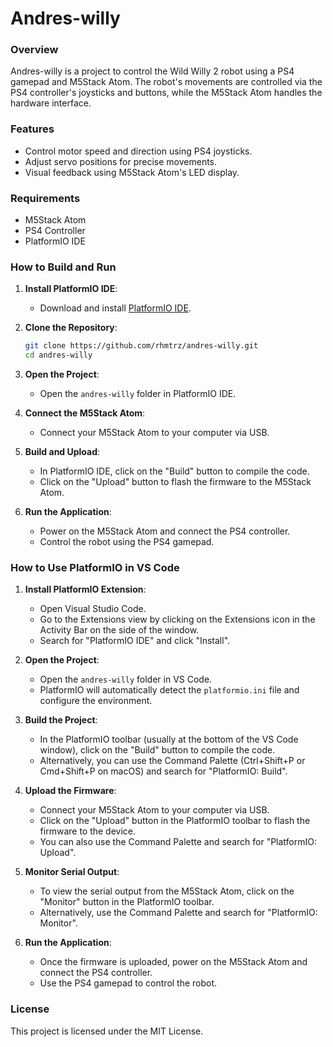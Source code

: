 # Andres-willy

### Overview
Andres-willy is a project to control the Wild Willy 2 robot using a PS4 gamepad and M5Stack Atom. The robot's movements are controlled via the PS4 controller's joysticks and buttons, while the M5Stack Atom handles the hardware interface.

### Features
- Control motor speed and direction using PS4 joysticks.
- Adjust servo positions for precise movements.
- Visual feedback using M5Stack Atom's LED display.

### Requirements
- M5Stack Atom
- PS4 Controller
- PlatformIO IDE

### How to Build and Run
1. **Install PlatformIO IDE**:
   - Download and install [PlatformIO IDE](https://platformio.org/install).

2. **Clone the Repository**:
   ```bash
   git clone https://github.com/rhmtrz/andres-willy.git
   cd andres-willy
   ```

3. **Open the Project**:
   - Open the `andres-willy` folder in PlatformIO IDE.

4. **Connect the M5Stack Atom**:
   - Connect your M5Stack Atom to your computer via USB.

5. **Build and Upload**:
   - In PlatformIO IDE, click on the "Build" button to compile the code.
   - Click on the "Upload" button to flash the firmware to the M5Stack Atom.

6. **Run the Application**:
   - Power on the M5Stack Atom and connect the PS4 controller.
   - Control the robot using the PS4 gamepad.

### How to Use PlatformIO in VS Code

1. **Install PlatformIO Extension**:
   - Open Visual Studio Code.
   - Go to the Extensions view by clicking on the Extensions icon in the Activity Bar on the side of the window.
   - Search for "PlatformIO IDE" and click "Install".

2. **Open the Project**:
   - Open the `andres-willy` folder in VS Code.
   - PlatformIO will automatically detect the `platformio.ini` file and configure the environment.

3. **Build the Project**:
   - In the PlatformIO toolbar (usually at the bottom of the VS Code window), click on the "Build" button to compile the code.
   - Alternatively, you can use the Command Palette (Ctrl+Shift+P or Cmd+Shift+P on macOS) and search for "PlatformIO: Build".

4. **Upload the Firmware**:
   - Connect your M5Stack Atom to your computer via USB.
   - Click on the "Upload" button in the PlatformIO toolbar to flash the firmware to the device.
   - You can also use the Command Palette and search for "PlatformIO: Upload".

5. **Monitor Serial Output**:
   - To view the serial output from the M5Stack Atom, click on the "Monitor" button in the PlatformIO toolbar.
   - Alternatively, use the Command Palette and search for "PlatformIO: Monitor".

6. **Run the Application**:
   - Once the firmware is uploaded, power on the M5Stack Atom and connect the PS4 controller.
   - Use the PS4 gamepad to control the robot.

### License
This project is licensed under the MIT License.


